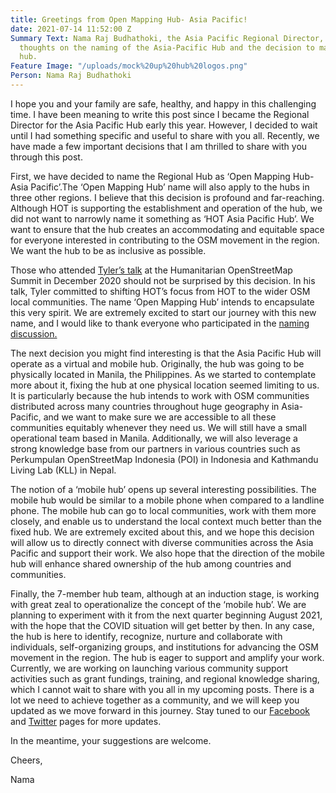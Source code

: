 ```yaml
---
title: Greetings from Open Mapping Hub- Asia Pacific!
date: 2021-07-14 11:52:00 Z
Summary Text: Nama Raj Budhathoki, the Asia Pacific Regional Director, shares his
  thoughts on the naming of the Asia-Pacific Hub and the decision to make it a virtual
  hub.
Feature Image: "/uploads/mock%20up%20hub%20logos.png"
Person: Nama Raj Budhathoki
---
```


I hope you and your family are safe, healthy, and happy in this challenging time. I have been meaning to write this post since I became the Regional Director for the Asia Pacific Hub early this year. However, I decided to wait until I had something specific and useful to share with you all. Recently, we have made a few important decisions that I am thrilled to share with you through this post.

First, we have decided to name the Regional Hub as ‘Open Mapping Hub- Asia Pacific’.The ‘Open Mapping Hub’ name will also apply to the hubs in three other regions. I believe that this decision is profound and far-reaching. Although HOT is supporting the establishment and operation of the hub, we did not want to narrowly name it something as ‘HOT Asia Pacific Hub’. We want to ensure that the hub creates an accommodating and equitable space for everyone interested in contributing to the OSM movement in the region. We want the hub to be as inclusive as possible.

Those who attended [Tyler’s talk](https://www.hotosm.org/updates/reflecting-on-hot-and-the-humanitarian-mapping-community-hot-executive-director-tyler-radfords-closing-remarks-from-the-2020-humanitarian-openstreetmap-summit/) at the Humanitarian OpenStreetMap Summit in December 2020 should not be surprised by this decision. In his talk, Tyler committed to shifting HOT’s focus from HOT to the wider OSM local communities. The name ‘Open Mapping Hub’ intends to encapsulate this very spirit. We are extremely excited to start our journey with this new name, and I would like to thank everyone who participated in the [naming discussion.](https://www.openstreetmap.org/user/RebeccaF/diary/396167)

The next decision you might find interesting is that the Asia Pacific Hub will operate as a virtual and mobile hub. Originally, the hub was going to be physically located in Manila, the Philippines. As we started to contemplate more about it, fixing the hub at one physical location seemed limiting to us. It is particularly because the hub intends to work with OSM communities distributed across many countries throughout huge geography in Asia-Pacific, and we want to make sure we are accessible to all these communities equitably whenever they need us. We will still have a small operational team based in Manila. Additionally, we will also leverage a strong knowledge base from our partners in various countries such as Perkumpulan OpenStreetMap Indonesia (POI) in Indonesia and Kathmandu Living Lab (KLL) in Nepal.

The notion of a ‘mobile hub’ opens up several interesting possibilities. The mobile hub would be similar to a mobile phone when compared to a landline phone. The mobile hub can go to local communities, work with them more closely, and enable us to understand the local context much better than the fixed hub. We are extremely excited about this, and we hope this decision will allow us to directly connect with diverse communities across the Asia Pacific and support their work. We also hope that the direction of the mobile hub will enhance shared ownership of the hub among countries and communities.

Finally, the 7-member hub team, although at an induction stage, is working with great zeal to operationalize the concept of the ‘mobile hub’. We are planning to experiment with it from the next quarter beginning August 2021, with the hope that the COVID situation will get better by then. In any case, the hub is here to identify, recognize, nurture and collaborate with individuals, self-organizing groups, and institutions for advancing the OSM movement in the region. The hub is eager to support and amplify your work. Currently, we are working on launching various community support activities such as grant fundings, training, and regional knowledge sharing, which I cannot wait to share with you all in my upcoming posts. There is a lot we need to achieve together as a community, and we will keep you updated as we move forward in this journey. Stay tuned to our [Facebook](https://www.facebook.com/openmapping.asiapacific) and [Twitter](https://twitter.com/openmapping_ap) pages for more updates.

In the meantime, your suggestions are welcome.

Cheers,

Nama